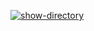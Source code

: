 [![show-directory](https://github.com/ingerman20/ci-cd_test/actions/workflows/show-directory.yml/badge.svg)](https://github.com/ingerman20/ci-cd_test/actions/workflows/show-directory.yml)
